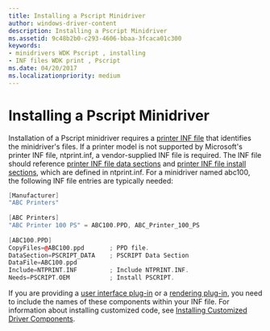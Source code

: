 ```yaml
---
title: Installing a Pscript Minidriver
author: windows-driver-content
description: Installing a Pscript Minidriver
ms.assetid: 9c48b2b0-c293-4606-bbaa-3fcaca01c300
keywords:
- minidrivers WDK Pscript , installing
- INF files WDK print , Pscript
ms.date: 04/20/2017
ms.localizationpriority: medium
---
```


# Installing a Pscript Minidriver





Installation of a Pscript minidriver requires a [printer INF file](printer-inf-files.md) that identifies the minidriver's files. If a printer model is not supported by Microsoft's printer INF file, ntprint.inf, a vendor-supplied INF file is required. The INF file should reference [printer INF file data sections](printer-inf-file-data-sections.md) and [printer INF file install sections](printer-inf-file-install-sections.md), which are defined in ntprint.inf. For a minidriver named abc100, the following INF file entries are typically needed:

```cpp
[Manufacturer]
"ABC Printers"
 
[ABC Printers]
"ABC Printer 100 PS" = ABC100.PPD, ABC_Printer_100_PS
 
[ABC100.PPD]
CopyFiles=@ABC100.ppd       ; PPD file.
DataSection=PSCRIPT_DATA    ; PSCRIPT Data Section
DataFile=ABC100.ppd
Include=NTPRINT.INF         ; Include NTPRINT.INF.
Needs=PSCRIPT.OEM           ; Install PSCRIPT.
```

If you are providing a [user interface plug-in](user-interface-plug-ins.md) or a [rendering plug-in](rendering-plug-ins.md), you need to include the names of these components within your INF file. For information about installing customized code, see [Installing Customized Driver Components](installing-customized-driver-components.md).

 

 




